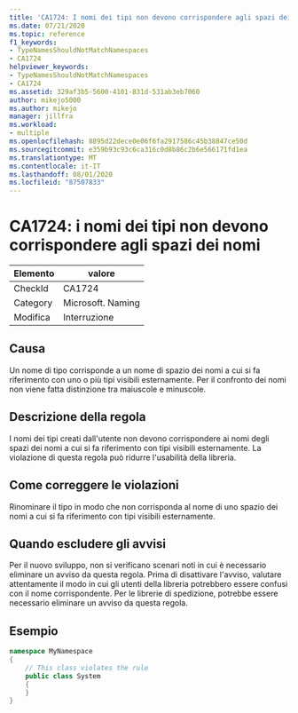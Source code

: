 ```yaml
---
title: 'CA1724: I nomi dei tipi non devono corrispondere agli spazi dei nomi'
ms.date: 07/21/2020
ms.topic: reference
f1_keywords:
- TypeNamesShouldNotMatchNamespaces
- CA1724
helpviewer_keywords:
- TypeNamesShouldNotMatchNamespaces
- CA1724
ms.assetid: 329af3b5-5600-4101-831d-531ab3eb7060
author: mikejo5000
ms.author: mikejo
manager: jillfra
ms.workload:
- multiple
ms.openlocfilehash: 8895d22dece0e06f6fa2917586c45b38847ce50d
ms.sourcegitcommit: e359b93c93c6ca316c0d8b86c2b6e566171fd1ea
ms.translationtype: MT
ms.contentlocale: it-IT
ms.lasthandoff: 08/01/2020
ms.locfileid: "87507833"
---
```

# <a name="ca1724-type-names-should-not-match-namespaces"></a>CA1724: i nomi dei tipi non devono corrispondere agli spazi dei nomi

|Elemento|valore|
|-|-|
|CheckId|CA1724|
|Category|Microsoft. Naming|
|Modifica|Interruzione|

## <a name="cause"></a>Causa

Un nome di tipo corrisponde a un nome di spazio dei nomi a cui si fa riferimento con uno o più tipi visibili esternamente. Per il confronto dei nomi non viene fatta distinzione tra maiuscole e minuscole.

## <a name="rule-description"></a>Descrizione della regola

I nomi dei tipi creati dall'utente non devono corrispondere ai nomi degli spazi dei nomi a cui si fa riferimento con tipi visibili esternamente. La violazione di questa regola può ridurre l'usabilità della libreria.

## <a name="how-to-fix-violations"></a>Come correggere le violazioni

Rinominare il tipo in modo che non corrisponda al nome di uno spazio dei nomi a cui si fa riferimento con tipi visibili esternamente.

## <a name="when-to-suppress-warnings"></a>Quando escludere gli avvisi

Per il nuovo sviluppo, non si verificano scenari noti in cui è necessario eliminare un avviso da questa regola. Prima di disattivare l'avviso, valutare attentamente il modo in cui gli utenti della libreria potrebbero essere confusi con il nome corrispondente. Per le librerie di spedizione, potrebbe essere necessario eliminare un avviso da questa regola.

## <a name="example"></a>Esempio

```csharp
namespace MyNamespace
{
    // This class violates the rule
    public class System
    {
    }
}
```
